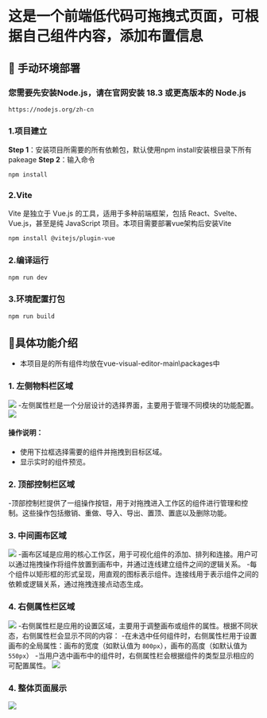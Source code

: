 # **这是一个前端低代码可拖拽式页面，可根据自己组件内容，添加布置信息**
## 🔧 手动环境部署
### **您需要先安装Node.js，请在官网安装 18.3 或更高版本的 Node.js**
```
https://nodejs.org/zh-cn
```
### **1.项目建立**
**Step 1**：安装项目所需要的所有依赖包，默认使用npm install安装根目录下所有pakeage
**Step 2**：输入命令
```sh
npm install
```
### **2.Vite**
Vite 是独立于 Vue.js 的工具，适用于多种前端框架，包括 React、Svelte、Vue.js，甚至是纯 JavaScript 项目。本项目需要部署vue架构后安装Vite
```sh
npm install @vitejs/plugin-vue
```
### **2.编译运行**

```sh
npm run dev
```
### **3.环境配置打包**
```sh
npm run build
```
## 🐳具体功能介绍
- 本项目是的所有组件均放在vue-visual-editor-main\packages中
### 1. 左侧物料栏区域
![](./src/images/image1.jpg)
-左侧属性栏是一个分层设计的选择界面，主要用于管理不同模块的功能配置。
![](./src/images/image6.jpg)
#### **操作说明**：
- 使用下拉框选择需要的组件并拖拽到目标区域。
- 显示实时的组件预览。
### 2. 顶部控制栏区域
-顶部控制栏提供了一组操作按钮，用于对拖拽进入工作区的组件进行管理和控制。这些操作包括撤销、重做、导入、导出、置顶、置底以及删除功能。
### 3. 中间画布区域
![](./src/images/image3.jpg)
-画布区域是应用的核心工作区，用于可视化组件的添加、排列和连接。用户可以通过拖拽操作将组件放置到画布中，并通过连线建立组件之间的逻辑关系。
-每个组件以矩形框的形式呈现，用直观的图标表示组件。连接线用于表示组件之间的依赖或逻辑关系，通过拖拽连接点动态生成。
### 4. 右侧属性栏区域
![](./src/images/image4.jpg)
-右侧属性栏是应用的设置区域，主要用于调整画布或组件的属性。根据不同状态，右侧属性栏会显示不同的内容：
-在未选中任何组件时，右侧属性栏用于设置画布的全局属性：画布的宽度（如默认值为 `800px`），画布的高度（如默认值为 `550px`）
-当用户选中画布中的组件时，右侧属性栏会根据组件的类型显示相应的可配置属性。
![](./src/images/image5.jpg)
### 4. 整体页面展示
![](./src/images/image1.gif)



